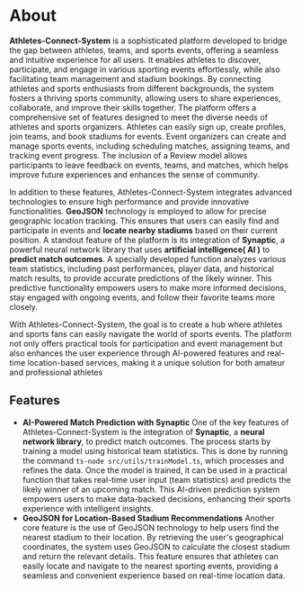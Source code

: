 # About


**Athletes-Connect-System** is a sophisticated platform developed to bridge the gap between athletes, teams, and sports events, offering a seamless and intuitive experience for all users. It enables athletes to discover, participate, and engage in various sporting events effortlessly, while also facilitating team management and stadium bookings. By connecting athletes and sports enthusiasts from different backgrounds, the system fosters a thriving sports community, allowing users to share experiences, collaborate, and improve their skills together.
The platform offers a comprehensive set of features designed to meet the diverse needs of athletes and sports organizers. Athletes can easily sign up, create profiles, join teams, and book stadiums for events. Event organizers can create and manage sports events, including scheduling matches, assigning teams, and tracking event progress. The inclusion of a Review model allows participants to leave feedback on events, teams, and matches, which helps improve future experiences and enhances the sense of community.

In addition to these features, Athletes-Connect-System integrates advanced technologies to ensure high performance and provide innovative functionalities. **GeoJSON** technology is employed to allow for precise geographic location tracking. This ensures that users can easily find and participate in events and **locate nearby stadiums** based on their current position.
A standout feature of the platform is its integration of **Synaptic**, a powerful neural network library that uses **artificial intelligence( AI )** to **predict match outcomes**. A specially developed function analyzes various team statistics, including past performances, player data, and historical match results, to provide accurate predictions of the likely winner. This predictive functionality empowers users to make more informed decisions, stay engaged with ongoing events, and follow their favorite teams more closely.

With Athletes-Connect-System, the goal is to create a hub where athletes and sports fans can easily navigate the world of sports events. The platform not only offers practical tools for participation and event management but also enhances the user experience through AI-powered features and real-time location-based services, making it a unique solution for both amateur and professional athletes
## Features
- **AI-Powered Match Prediction with Synaptic**
One of the key features of Athletes-Connect-System is the integration of **Synaptic**, a **neural network library**, to predict match outcomes. The process starts by training a model using historical team statistics. This is done by running the command `ts-node src/utils/trainModel.ts`, which processes and refines the data. Once the model is trained, it can be used in a practical function that takes real-time user input (team statistics) and predicts the likely winner of an upcoming match. This AI-driven prediction system empowers users to make data-backed decisions, enhancing their sports experience with intelligent insights.
 - **GeoJSON for Location-Based Stadium Recommendations**
Another core feature is the use of GeoJSON technology to help users find the nearest stadium to their location. By retrieving the user's geographical coordinates, the system uses GeoJSON to calculate the closest stadium and return the relevant details. This feature ensures that athletes can easily locate and navigate to the nearest sporting events, providing a seamless and convenient experience based on real-time location data.
